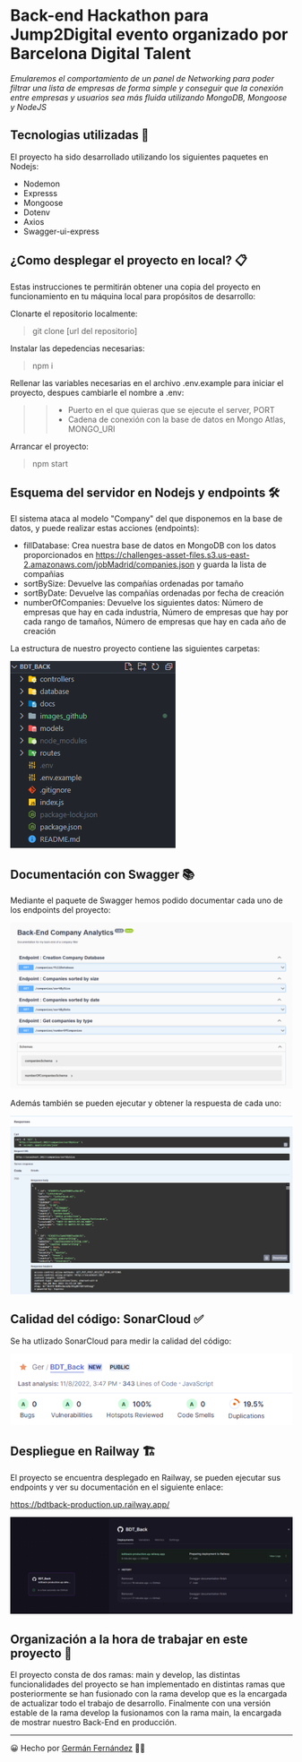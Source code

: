# Back-end Hackathon para Jump2Digital evento organizado por Barcelona Digital Talent

_Emularemos el comportamiento de un panel de Networking para poder filtrar una lista de empresas de forma simple y conseguir que la conexión entre empresas y usuarios sea más fluida utilizando MongoDB, Mongoose y NodeJS_

## Tecnologias utilizadas 🚀

El proyecto ha sido desarrollado utilizando los siguientes paquetes en Nodejs:

* Nodemon
* Expresss
* Mongoose
* Dotenv
* Axios
* Swagger-ui-express

## ¿Como desplegar el proyecto en local? 📋

Estas instrucciones te permitirán obtener una copia del proyecto en funcionamiento en tu máquina local para propósitos de desarrollo:

Clonarte el repositorio localmente:
> git clone [url del repositorio]

Instalar las depedencias necesarias:
> npm i

Rellenar las variables necesarias en el archivo .env.example para iniciar el proyecto, despues cambiarle el nombre a .env:
> >   -  Puerto en el que quieras que se ejecute el server, PORT
> >   -  Cadena de conexión con la base de datos en Mongo Atlas, MONGO_URI

Arrancar el proyecto:
> npm start

## Esquema del servidor en Nodejs y endpoints 🛠️

El sistema ataca al modelo "Company" del que disponemos en la base de datos, y puede realizar estas acciones (endpoints):
- fillDatabase: Crea nuestra base de datos en MongoDB con los datos proporcionados en https://challenges-asset-files.s3.us-east-2.amazonaws.com/jobMadrid/companies.json y guarda la lista de compañias
- sortBySize: Devuelve las compañías ordenadas por tamaño
- sortByDate: Devuelve las compañías ordenadas por fecha de creación 
- numberOfCompanies: Devuelve los siguientes datos: Número de empresas que hay en cada industria, Número de empresas que hay por cada rango de tamaños, Número de empresas que hay en cada año de creación

La estructura de nuestro proyecto contiene las siguientes carpetas:

![Foto esquema NodeJS](./images_github/NodeJS.png)

## Documentación con Swagger 📚

Mediante el paquete de Swagger hemos podido documentar cada uno de los endpoints del proyecto:

![Foto Swagger](./images_github/Swagger.png)

Además también se pueden ejecutar y obtener la respuesta de cada uno:

![Foto Respuesta Swagger](./images_github/Swagger_response.png)

## Calidad del código: SonarCloud ✅

Se ha utlizado SonarCloud para medir la calidad del código:

![Foto SonarCloud](./images_github/SonarCloud.png)

## Despliegue en Railway 🏗️

El proyecto se encuentra desplegado en Railway, se pueden ejecutar sus endpoints y ver su documentación en el siguiente enlace:

https://bdtback-production.up.railway.app/

![Foto despliegue Railway](./images_github/Railway.png)

## Organización a la hora de trabajar en este proyecto 📌

El proyecto consta de dos ramas: main y develop, las distintas funcionalidades del proyecto se han implementado en distintas ramas que posteriormente se han fusionado con la rama develop que es la encargada de actualizar todo el trabajo de desarrollo. Finalmente con una versión estable de la rama develop la fusionamos con la rama main, la encargada de mostrar nuestro Back-End en producción.

---

😀 Hecho por [Germán Fernández](https://www.linkedin.com/in/geerdev/) 🧑‍💻
